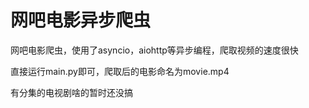 # 网吧电影异步爬虫
网吧电影爬虫，使用了asyncio，aiohttp等异步编程，爬取视频的速度很快


直接运行main.py即可，爬取后的电影命名为movie.mp4

有分集的电视剧啥的暂时还没搞


